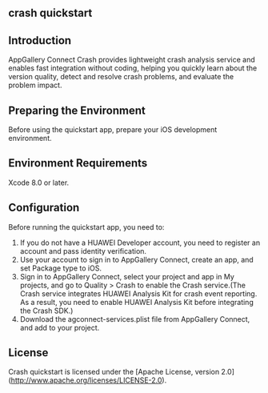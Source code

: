 ## crash quickstart

## Introduction
AppGallery Connect Crash provides lightweight crash analysis service and enables fast integration without coding, helping you quickly learn about the version quality, detect and resolve crash problems, and evaluate the problem impact.

## Preparing the Environment
Before using the quickstart app, prepare your iOS development environment.


## Environment Requirements
Xcode 8.0 or later.

## Configuration
Before running the quickstart app, you need to:
1. If you do not have a HUAWEI Developer account, you need to register an account and pass identity verification.
2. Use your account to sign in to AppGallery Connect, create an app, and set Package type to iOS.
3. Sign in to AppGallery Connect, select your project and app in My projects, and go to Quality > Crash to enable the Crash service.(The Crash service integrates HUAWEI Analysis Kit for crash event reporting. As a result, you need to enable HUAWEI Analysis Kit before integrating the Crash SDK.)
4. Download the agconnect-services.plist file from AppGallery Connect, and add to your project.


## License
Crash quickstart is licensed under the [Apache License, version 2.0] (http://www.apache.org/licenses/LICENSE-2.0).
